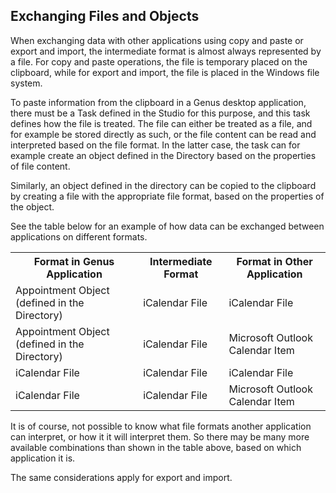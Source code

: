 ## Exchanging Files and Objects

When exchanging data with other applications using copy and paste or export and import, the intermediate format is almost always represented by a file. For copy and paste operations, the file is temporary placed on the clipboard, while for export and import, the file is placed in the Windows file system.

To paste information from the clipboard in a Genus desktop application, there must be a Task defined in the Studio for this purpose, and this task defines how the file is treated. The file can either be treated as a file, and for example be stored directly as such, or the file content can be read and interpreted based on the file format. In the latter case, the task can for example create an object defined in the Directory based on the properties of file content.

Similarly, an object defined in the directory can be copied to the clipboard by creating a file with the appropriate file format, based on the properties of the object.

See the table below for an example of how data can be exchanged between applications on different formats.

<table style="WIDTH: 100%">

<tbody>

<tr>

<th>Format in Genus Application</th>

<th>Intermediate Format</th>

<th>Format in Other Application</th>

</tr>

<tr>

<td>Appointment Object (defined in the Directory)</td>

<td>iCalendar File</td>

<td>iCalendar File</td>

</tr>

<tr>

<td>Appointment Object (defined in the Directory)</td>

<td>iCalendar File</td>

<td>Microsoft Outlook Calendar Item</td>

</tr>

<tr>

<td>iCalendar File</td>

<td>iCalendar File</td>

<td>iCalendar File</td>

</tr>

<tr>

<td>iCalendar File</td>

<td>iCalendar File</td>

<td>Microsoft Outlook Calendar Item</td>

</tr>

</tbody>

</table>

It is of course, not possible to know what file formats another application can interpret, or how it it will interpret them. So there may be many more available combinations than shown in the table above, based on which application it is.

The same considerations apply for export and import.